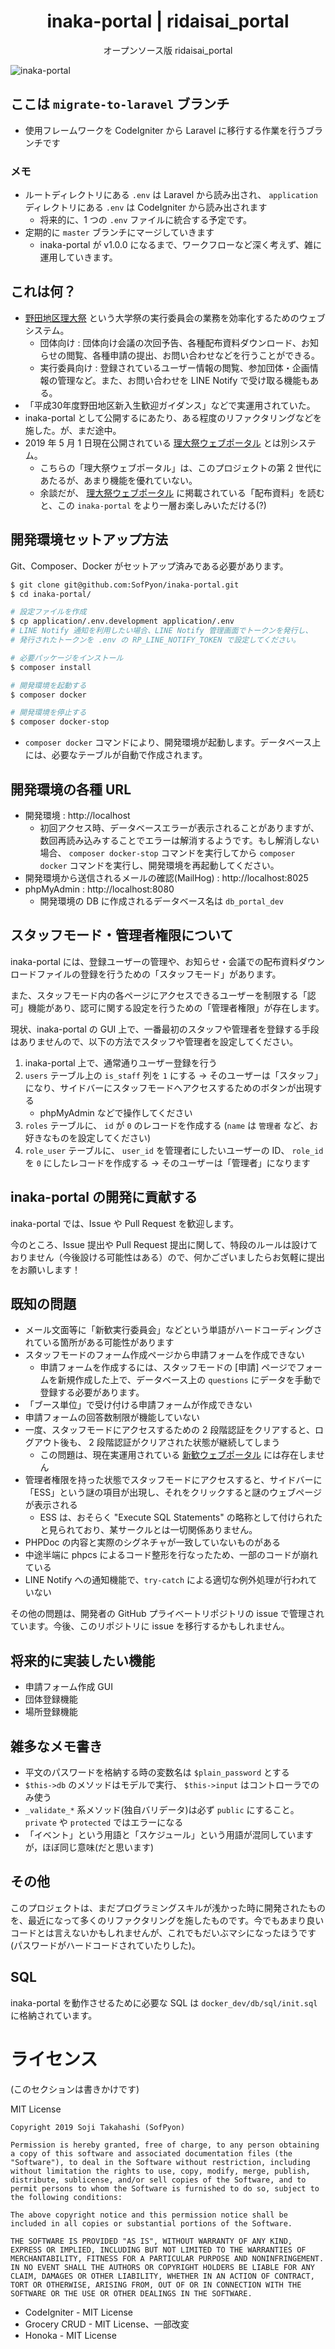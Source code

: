 <h1 align="center">inaka-portal | ridaisai_portal</h1>
<p align="center">オープンソース版 ridaisai_portal</p>

![inaka-portal](https://raw.githubusercontent.com/SofPyon/inaka-portal/master/docs/inaka-portal-eyecatch.png)

## ここは `migrate-to-laravel` ブランチ
- 使用フレームワークを CodeIgniter から Laravel に移行する作業を行うブランチです

### メモ
- ルートディレクトリにある `.env` は Laravel から読み出され、 `application` ディレクトリにある `.env` は CodeIgniter から読み出されます
    - 将来的に、1 つの `.env` ファイルに統合する予定です。
- 定期的に `master` ブランチにマージしていきます
    - inaka-portal が v1.0.0 になるまで、ワークフローなど深く考えず、雑に運用していきます。

## これは何？
- [野田地区理大祭](https://nodaridaisai.com) という大学祭の実行委員会の業務を効率化するためのウェブシステム。
    - 団体向け : 団体向け会議の次回予告、各種配布資料ダウンロード、お知らせの閲覧、各種申請の提出、お問い合わせなどを行うことができる。
    - 実行委員向け : 登録されているユーザー情報の閲覧、参加団体・企画情報の管理など。また、お問い合わせを LINE Notify で受け取る機能もある。
- 「平成30年度野田地区新入生歓迎ガイダンス」などで実運用されていた。
- inaka-portal として公開するにあたり、ある程度のリファクタリングなどを施した。が、まだ途中。
- 2019 年 5 月 1 日現在公開されている [理大祭ウェブポータル](https://portal.nodaridaisai.com/login) とは別システム。
    - こちらの「理大祭ウェブポータル」は、このプロジェクトの第 2 世代にあたるが、あまり機能を優れていない。
    - 余談だが、 [理大祭ウェブポータル](https://portal.nodaridaisai.com/login) に掲載されている「配布資料」を読むと、この `inaka-portal` をより一層お楽しみいただける(?)

## 開発環境セットアップ方法
Git、Composer、Docker がセットアップ済みである必要があります。

```bash
$ git clone git@github.com:SofPyon/inaka-portal.git
$ cd inaka-portal/

# 設定ファイルを作成
$ cp application/.env.development application/.env
# LINE Notify 通知を利用したい場合、LINE Notify 管理画面でトークンを発行し、
# 発行されたトークンを .env の RP_LINE_NOTIFY_TOKEN で設定してください。

# 必要パッケージをインストール
$ composer install

# 開発環境を起動する
$ composer docker

# 開発環境を停止する
$ composer docker-stop
```

- `composer docker` コマンドにより、開発環境が起動します。データベース上には、必要なテーブルが自動で作成されます。

## 開発環境の各種 URL
- 開発環境 : http://localhost
    - 初回アクセス時、データベースエラーが表示されることがありますが、数回再読み込みすることでエラーは解消するようです。もし解消しない場合、 `composer docker-stop` コマンドを実行してから `composer docker` コマンドを実行し、開発環境を再起動してください。
- 開発環境から送信されるメールの確認(MailHog) : http://localhost:8025
- phpMyAdmin : http://localhost:8080
    - 開発環境の DB に作成されるデータベース名は `db_portal_dev`

## スタッフモード・管理者権限について
inaka-portal には、登録ユーザーの管理や、お知らせ・会議での配布資料ダウンロードファイルの登録を行うための「スタッフモード」があります。

また、スタッフモード内の各ページにアクセスできるユーザーを制限する「認可」機能があり、認可に関する設定を行うための「管理者権限」が存在します。

現状、inaka-portal の GUI 上で、一番最初のスタッフや管理者を登録する手段はありませんので、以下の方法でスタッフや管理者を設定してください。

1. inaka-portal 上で、通常通りユーザー登録を行う
1. `users` テーブル上の `is_staff` 列を `1` にする → そのユーザーは「スタッフ」になり、サイドバーにスタッフモードへアクセスするためのボタンが出現する
    - phpMyAdmin などで操作してください
1. `roles` テーブルに、 `id` が `0` のレコードを作成する (`name` は `管理者` など、お好きなものを設定してください)
1. `role_user` テーブルに、 `user_id` を管理者にしたいユーザーの ID、 `role_id` を `0` にしたレコードを作成する → そのユーザーは「管理者」になります

## inaka-portal の開発に貢献する
inaka-portal では、Issue や Pull Request を歓迎します。

今のところ、Issue 提出や Pull Request 提出に関して、特段のルールは設けておりません（今後設ける可能性はある）ので、何かございましたらお気軽に提出をお願いします！

## 既知の問題
- メール文面等に「新歓実行委員会」などという単語がハードコーディングされている箇所がある可能性があります
- スタッフモードのフォーム作成ページから申請フォームを作成できない
    - 申請フォームを作成するには、スタッフモードの [申請] ページでフォームを新規作成した上で、データベース上の `questions` にデータを手動で登録する必要があります。
- 「ブース単位」で受け付ける申請フォームが作成できない
- 申請フォームの回答数制限が機能していない
- 一度、スタッフモードにアクセスするための 2 段階認証をクリアすると、ログアウト後も、 2 段階認証がクリアされた状態が継続してしまう
    - この問題は、現在実運用されている [新歓ウェブポータル](https://swp.x0.com) には存在しません
- 管理者権限を持った状態でスタッフモードにアクセスすると、サイドバーに「ESS」という謎の項目が出現し、それをクリックすると謎のウェブページが表示される
    - ESS は、おそらく "Execute SQL Statements" の略称として付けられたと見られており、某サークルとは一切関係ありません。
- PHPDoc の内容と実際のシグネチャが一致していないものがある
- 中途半端に phpcs によるコード整形を行なったため、一部のコードが崩れている
- LINE Notify への通知機能で、`try-catch` による適切な例外処理が行われていない

その他の問題は、開発者の GitHub プライベートリポジトリの issue で管理されています。今後、このリポジトリに issue を移行するかもしれません。

## 将来的に実装したい機能
- 申請フォーム作成 GUI
- 団体登録機能
- 場所登録機能

## 雑多なメモ書き
- 平文のパスワードを格納する時の変数名は `$plain_password` とする
- `$this->db` のメソッドはモデルで実行、 `$this->input` はコントローラでのみ使う
- `_validate_*` 系メソッド(独自バリデータ)は必ず `public` にすること。 `private` や `protected` ではエラーになる
- 「イベント」という用語と「スケジュール」という用語が混同していますが，ほぼ同じ意味(だと思います)

## その他
このプロジェクトは、まだプログラミングスキルが浅かった時に開発されたものを、最近になって多くのリファクタリングを施したものです。今でもあまり良いコードとは言えないかもしれませんが、これでもだいぶマシになったほうです(パスワードがハードコードされていたりした)。

## SQL
inaka-portal を動作させるために必要な SQL は `docker_dev/db/sql/init.sql` に格納されています。

# ライセンス

(このセクションは書きかけです)

MIT License

```
Copyright 2019 Soji Takahashi (SofPyon)

Permission is hereby granted, free of charge, to any person obtaining a copy of this software and associated documentation files (the "Software"), to deal in the Software without restriction, including without limitation the rights to use, copy, modify, merge, publish, distribute, sublicense, and/or sell copies of the Software, and to permit persons to whom the Software is furnished to do so, subject to the following conditions:

The above copyright notice and this permission notice shall be included in all copies or substantial portions of the Software.

THE SOFTWARE IS PROVIDED "AS IS", WITHOUT WARRANTY OF ANY KIND, EXPRESS OR IMPLIED, INCLUDING BUT NOT LIMITED TO THE WARRANTIES OF MERCHANTABILITY, FITNESS FOR A PARTICULAR PURPOSE AND NONINFRINGEMENT. IN NO EVENT SHALL THE AUTHORS OR COPYRIGHT HOLDERS BE LIABLE FOR ANY CLAIM, DAMAGES OR OTHER LIABILITY, WHETHER IN AN ACTION OF CONTRACT, TORT OR OTHERWISE, ARISING FROM, OUT OF OR IN CONNECTION WITH THE SOFTWARE OR THE USE OR OTHER DEALINGS IN THE SOFTWARE.
```

- CodeIgniter - MIT License
- Grocery CRUD - MIT License、一部改変
- Honoka - MIT License
